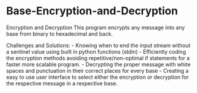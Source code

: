 # Base-Encryption-and-Decryption
Encryption and Decryption This program encrypts any message into any base from binary to hexadecimal and back. 

Challenges and Solutions: -	Knowing when to end the input stream without a sentinel value using built in python functions (stdin) -	Efficiently coding the encryption methods avoiding repetitive/non-optimal if statements for a faster more scalable program. -	Decrypting the proper message with white spaces and punctuation in their correct places for every base -	Creating a easy to use user interface to select either the encryption or decryption for the respective message in a respective base.
